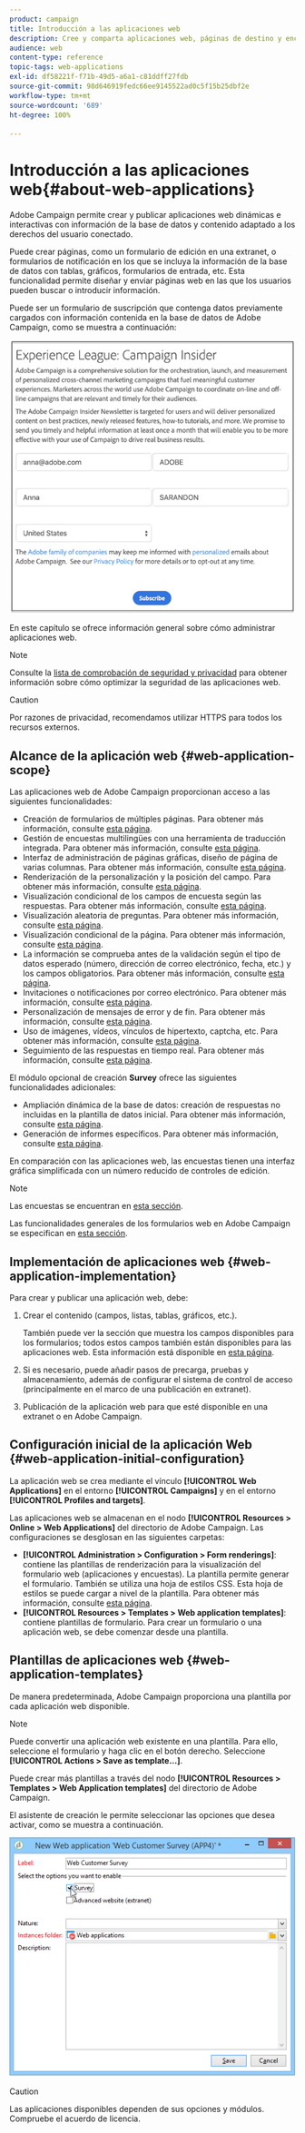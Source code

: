 ```yaml
---
product: campaign
title: Introducción a las aplicaciones web
description: Cree y comparta aplicaciones web, páginas de destino y encuestas dinámicas
audience: web
content-type: reference
topic-tags: web-applications
exl-id: df58221f-f71b-49d5-a6a1-c81ddff27fdb
source-git-commit: 98d646919fedc66ee9145522ad0c5f15b25dbf2e
workflow-type: tm+mt
source-wordcount: '689'
ht-degree: 100%

---
```


# Introducción a las aplicaciones web{#about-web-applications}

Adobe Campaign permite crear y publicar aplicaciones web dinámicas e interactivas con información de la base de datos y contenido adaptado a los derechos del usuario conectado.

Puede crear páginas, como un formulario de edición en una extranet, o formularios de notificación en los que se incluya la información de la base de datos con tablas, gráficos, formularios de entrada, etc. Esta funcionalidad permite diseñar y enviar páginas web en las que los usuarios pueden buscar o introducir información.

Puede ser un formulario de suscripción que contenga datos previamente cargados con información contenida en la base de datos de Adobe Campaign, como se muestra a continuación:

![](assets/webapp_form_sample.png)

En este capítulo se ofrece información general sobre cómo administrar aplicaciones web.

>[!NOTE]
>
>Consulte la [lista de comprobación de seguridad y privacidad](https://helpx.adobe.com/es/campaign/kb/acc-security.html) para obtener información sobre cómo optimizar la seguridad de las aplicaciones web.

>[!CAUTION]
>
>Por razones de privacidad, recomendamos utilizar HTTPS para todos los recursos externos.

## Alcance de la aplicación web {#web-application-scope}

Las aplicaciones web de Adobe Campaign proporcionan acceso a las siguientes funcionalidades:

* Creación de formularios de múltiples páginas. Para obtener más información, consulte [esta página](../../web/using/about-web-forms.md).
* Gestión de encuestas multilingües con una herramienta de traducción integrada. Para obtener más información, consulte [esta página](../../web/using/translating-a-web-application.md).
* Interfaz de administración de páginas gráficas, diseño de página de varias columnas. Para obtener más información, consulte [esta página](../../web/using/designing-a-web-application.md).
* Renderización de la personalización y la posición del campo. Para obtener más información, consulte [esta página](../../web/using/editing-content.md#adding-personalization-content).
* Visualización condicional de los campos de encuesta según las respuestas. Para obtener más información, consulte [esta página](../../web/using/form-rendering.md#defining-fields-conditional-display).
* Visualización aleatoria de preguntas. Para obtener más información, consulte [esta página](../../web/using/building-a-survey.md#adding-questions).
* Visualización condicional de la página. Para obtener más información, consulte [esta página](../../web/using/defining-web-forms-page-sequencing.md#conditional-page-display).
* La información se comprueba antes de la validación según el tipo de datos esperado (número, dirección de correo electrónico, fecha, etc.) y los campos obligatorios. Para obtener más información, consulte [esta página](../../web/using/form-rendering.md#defining-control-settings).
* Invitaciones o notificaciones por correo electrónico. Para obtener más información, consulte [esta página](../../web/using/publishing-a-web-form.md#delivering-a-form-via-email).
* Personalización de mensajes de error y de fin. Para obtener más información, consulte [esta página](../../web/using/defining-web-forms-properties.md#setting-up-an-error-page).
* Uso de imágenes, vídeos, vínculos de hipertexto, captcha, etc. Para obtener más información, consulte [esta página](../../web/using/editing-content.md).
* Seguimiento de las respuestas en tiempo real. Para obtener más información, consulte [esta página](../../web/using/publish--track-and-use-collected-data.md#response-tracking).

El módulo opcional de creación **Survey** ofrece las siguientes funcionalidades adicionales:

* Ampliación dinámica de la base de datos: creación de respuestas no incluidas en la plantilla de datos inicial. Para obtener más información, consulte [esta página](../../web/using/managing-answers.md#storing-collected-answers).
* Generación de informes específicos. Para obtener más información, consulte [esta página](../../web/using/publish--track-and-use-collected-data.md#reports-on-surveys).

En comparación con las aplicaciones web, las encuestas tienen una interfaz gráfica simplificada con un número reducido de controles de edición.

>[!NOTE]
>
>Las encuestas se encuentran en [esta sección](../../web/using/about-surveys.md).
>
>Las funcionalidades generales de los formularios web en Adobe Campaign se especifican en [esta sección](../../web/using/about-web-forms.md).

## Implementación de aplicaciones web {#web-application-implementation}

Para crear y publicar una aplicación web, debe:

1. Crear el contenido (campos, listas, tablas, gráficos, etc.).

   También puede ver la sección que muestra los campos disponibles para los formularios; todos estos campos también están disponibles para las aplicaciones web. Esta información está disponible en [esta página](../../web/using/adding-fields-to-a-web-form.md).

1. Si es necesario, puede añadir pasos de precarga, pruebas y almacenamiento, además de configurar el sistema de control de acceso (principalmente en el marco de una publicación en extranet).
1. Publicación de la aplicación web para que esté disponible en una extranet o en Adobe Campaign.

## Configuración inicial de la aplicación Web {#web-application-initial-configuration}

La aplicación web se crea mediante el vínculo **[!UICONTROL Web Applications]** en el entorno **[!UICONTROL Campaigns]** y en el entorno **[!UICONTROL Profiles and targets]**.

Las aplicaciones web se almacenan en el nodo **[!UICONTROL Resources > Online > Web Applications]** del directorio de Adobe Campaign. Las configuraciones se desglosan en las siguientes carpetas:

* **[!UICONTROL Administration > Configuration > Form renderings]**: contiene las plantillas de renderización para la visualización del formulario web (aplicaciones y encuestas). La plantilla permite generar el formulario. También se utiliza una hoja de estilos CSS. Esta hoja de estilos se puede cargar a nivel de la plantilla. Para obtener más información, consulte [esta página](../../web/using/form-rendering.md#selecting-the-form-rendering-template).
* **[!UICONTROL Resources > Templates > Web application templates]**: contiene plantillas de formulario. Para crear un formulario o una aplicación web, se debe comenzar desde una plantilla.

## Plantillas de aplicaciones web {#web-application-templates}

De manera predeterminada, Adobe Campaign proporciona una plantilla por cada aplicación web disponible.

>[!NOTE]
>
>Puede convertir una aplicación web existente en una plantilla. Para ello, seleccione el formulario y haga clic en el botón derecho. Seleccione **[!UICONTROL Actions > Save as template...]**.

Puede crear más plantillas a través del nodo **[!UICONTROL Resources > Templates > Web Application templates]** del directorio de Adobe Campaign.

El asistente de creación le permite seleccionar las opciones que desea activar, como se muestra a continuación.

![](assets/webapp_create_template.png)

>[!CAUTION]
>
>Las aplicaciones disponibles dependen de sus opciones y módulos. Compruebe el acuerdo de licencia.
